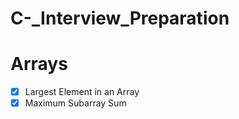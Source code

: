 # C-\_Interview_Preparation

# Arrays

- [x] Largest Element in an Array
- [x] Maximum Subarray Sum
